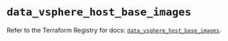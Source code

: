 # `data_vsphere_host_base_images`

Refer to the Terraform Registry for docs: [`data_vsphere_host_base_images`](https://registry.terraform.io/providers/hashicorp/vsphere/2.9.0/docs/data-sources/host_base_images).
